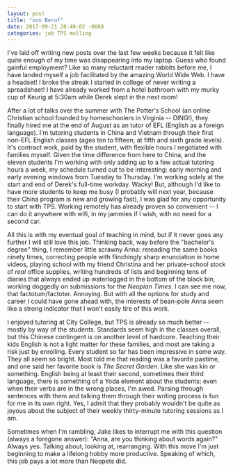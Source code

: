 ```yaml
---
layout: post
title: "von Beruf"
date: 2017-09-21 20:40:02 -0600
categories: job TPS mulling
---
```

I've laid off writing new posts over the last few weeks because it felt
like quite enough of my time was disappearing into my laptop. Guess who
found gainful employment? Like so many reluctant reader rabbits before
me, I have landed myself a job facilitated by the amazing World Wide
Web. I have a headset! I broke the streak I started in college of never
writing a spreadsheet! I have already worked from a hotel bathroom with
my murky cup of Keurig at 5:30am while Derek slept in the next room!

After a lot of talks over the summer with The Potter's School (an online
Christian school founded by homeschoolers in Virginia -- DING!), they
finally hired me at the end of August as an tutor of EFL (English as a
foreign language). I'm tutoring students in China and Vietnam through
their first non-EFL English classes (ages ten to fifteen, at fifth and
sixth grade levels). It's contract work, paid by the student, with
flexible hours I negotiated with families myself. Given the time
difference from here to China, and the eleven students I'm working with
only adding up to a few actual tutoring hours a week, my schedule turned
out to be interesting: early morning and early evening windows from
Tuesday to Thursday. I'm working solely at the start and end of Derek's
full-time workday. Wacky! But, although I'd like to have more students
to keep me busy (I probably will next year, because their China program
is new and growing fast), I was glad for any opportunity to start with
TPS. Working remotely has already proven so convenient -- I can do it
anywhere with wifi, in my jammies if I wish, with no need for a second
car.

All this is with my eventual goal of teaching in mind, but if it never
goes any further I will still love this job. Thinking back, way before
the "bachelor's degree" thing, I remember little scrawny Anna: rereading
the same books ninety times, correcting people with flinchingly sharp
enunciation in home videos, playing school with my friend Christina and
her private-school stock of *real* office supplies, writing hundreds of
lists and beginning tens of diaries that always ended up waterlogged in
the bottom of the black bin, working doggedly on submissions for the
*Neopian Times*. I can see me now, that factotum/factoter. Annoying. But
with all the options for study and career I could have gone ahead with,
the interests of bean-pole Anna seem like a strong indicator that I
won't easily tire of this work.

I enjoyed tutoring at City College, but TPS is already so much better --
mostly by way of the students. Standards seem high in the classes
overall, but this Chinese contingent is on another level of hardcore.
Teaching their kids English is not a light matter for these families,
and most are taking a risk just by enrolling. Every student so far has
been impressive in some way. They all seem so bright. Most told me that
reading was a favorite pastime, and one said her favorite book is *The
Secret Garden*. Like she was kin or something. English being at least
their second, sometimes their third language, there is something of a
Yoda element about the students: even when their verbs are in the wrong
places, I'm awed. Parsing through sentences with them and talking them
through their writing process is fun for me in its own right. Yes, I
admit that they probably wouldn't be quite as joyous about the subject
of their weekly thirty-minute tutoring sessions as I am.

Sometimes when I'm rambling, Jake likes to interrupt me with this
question (always a foregone answer): "Anna, are you thinking about words
again?" Always yes. Talking about, looking at, rearranging. With this
move I'm just beginning to make a lifelong hobby more productive.
Speaking of which, this job pays a lot more than Neopets did.
